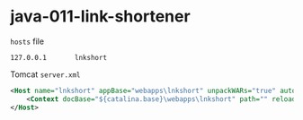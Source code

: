 # java-011-link-shortener

`hosts` file
```
127.0.0.1       lnkshort
```

Tomcat `server.xml`
```xml
<Host name="lnkshort" appBase="webapps\lnkshort" unpackWARs="true" autoDeploy="true" >
    <Context docBase="${catalina.base}\webapps\lnkshort" path="" reloadable="true"/>
</Host>
```